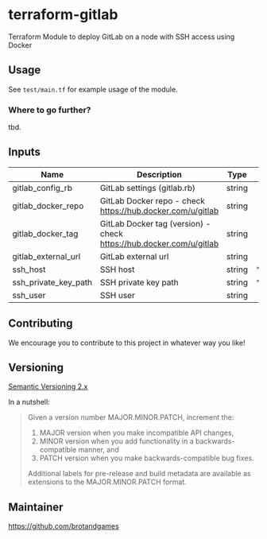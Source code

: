# terraform-gitlab

Terraform Module to deploy GitLab on a node with SSH access using Docker

## Usage

See `test/main.tf` for example usage of the module.

### Where to go further?

tbd.

<!-- BEGINNING OF PRE-COMMIT-TERRAFORM DOCS HOOK -->
## Inputs

| Name | Description | Type | Default | Required |
|------|-------------|:----:|:-----:|:-----:|
| gitlab\_config\_rb | GitLab settings (gitlab.rb) | string | `""` | no |
| gitlab\_docker\_repo | GitLab Docker repo - check https://hub.docker.com/u/gitlab | string | `"gitlab-ce"` | no |
| gitlab\_docker\_tag | GitLab Docker tag (version) - check https://hub.docker.com/u/gitlab | string | `"12.4.1-ce.0"` | no |
| gitlab\_external\_url | GitLab external url | string | `""` | no |
| ssh\_host | SSH host | string | `"192.168.0.100"` | no |
| ssh\_private\_key\_path | SSH private key path | string | `"~/.ssh/id_rsa"` | no |
| ssh\_user | SSH user | string | `"root"` | no |

<!-- END OF PRE-COMMIT-TERRAFORM DOCS HOOK -->

## Contributing

We encourage you to contribute to this project in whatever way you like!

## Versioning

[Semantic Versioning 2.x](https://semver.org/)

In a nutshell:

> Given a version number MAJOR.MINOR.PATCH, increment the:
>
> 1. MAJOR version when you make incompatible API changes,
> 2. MINOR version when you add functionality in a backwards-compatible manner, and
> 3. PATCH version when you make backwards-compatible bug fixes.
>
> Additional labels for pre-release and build metadata are available as extensions to the MAJOR.MINOR.PATCH format.

## Maintainer

https://github.com/brotandgames


